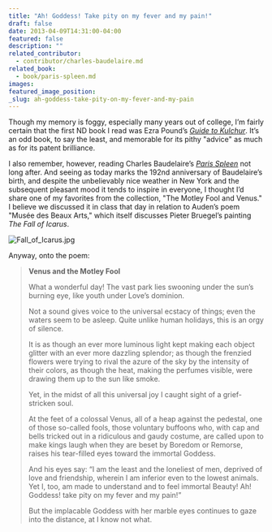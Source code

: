 ```yaml
---
title: "Ah! Goddess! Take pity on my fever and my pain!"
draft: false
date: 2013-04-09T14:31:00-04:00
featured: false
description: ""
related_contributor:
  - contributor/charles-baudelaire.md
related_book:
  - book/paris-spleen.md
images:
featured_image_position: 
_slug: ah-goddess-take-pity-on-my-fever-and-my-pain
---
```


Though my memory is foggy, especially many years out of college, I’m fairly certain that the first ND book I read was Ezra Pound’s [_Guide to Kulchur_](http://ndbooks.com/book/guide-to-kulchur). It’s an odd book, to say the least, and memorable for its pithy "advice" as much as for its patent brilliance. 

I also remember, however, reading Charles Baudelaire’s [_Paris Spleen_](http://ndbooks.com/book/paris-spleen) not long after. And seeing as today marks the 192nd anniversary of Baudelaire’s birth, and despite the unbelievably nice weather in New York and the subsequent pleasant mood it tends to inspire in everyone, I thought I’d share one of my favorites from the collection, "The Motley Fool and Venus." I believe we discussed it in class that day in relation to Auden’s poem "Musée des Beaux Arts," which itself discusses Pieter Bruegel’s painting _The Fall of Icarus_.

![Fall_of_Icarus.jpg](http://ndbooks.com/images/journal/Fall_of_Icarus.jpg)

Anyway, onto the poem:

> **Venus and the Motley Fool**
> 
> What a wonderful day! The vast park lies swooning under the sun’s burning eye, like youth under Love’s dominion.
> 
> Not a sound gives voice to the universal ecstacy of things; even the waters seem to be asleep. Quite unlike human holidays, this is an orgy of silence.
> 
> It is as though an ever more luminous light kept making each object glitter with an ever more dazzling splendor; as though the frenzied flowers were trying to rival the azure of the sky by the intensity of their colors, as though the heat, making the perfumes visible, were drawing them up to the sun like smoke.
> 
> Yet, in the midst of all this universal joy I caught sight of a grief-stricken soul.
> 
> At the feet of a colossal Venus, all of a heap against the pedestal, one of those so-called fools, those voluntary buffoons who, with cap and bells tricked out in a ridiculous and gaudy costume, are called upon to make kings laugh when they are beset by Boredom or Remorse, raises his tear-filled eyes toward the immortal Goddess.
> 
> And his eyes say: “I am the least and the loneliest of men, deprived of love and friendship, wherein I am inferior even to the lowest animals. Yet I, too, am made to understand and to feel immortal Beauty! Ah! Goddess! take pity on my fever and my pain!”
> 
> But the implacable Goddess with her marble eyes continues to gaze into the distance, at I know not what.

